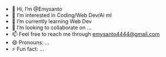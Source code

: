 - 👋 Hi, I’m @Emysanto
- 👀 I’m interested in Coding/Web Dev/Ai ml
- 🌱 I’m currently learning Web Dev
- 💞️ I’m looking to collaborate on ...
- 📫 Feel free to reach me through emysanto4444@gmail.com
- 😄 Pronouns: ...
- ⚡ Fun fact: ...

<!---
Emysanto/Emysanto is a ✨ special ✨ repository because its `README.md` (this file) appears on your GitHub profile.
You can click the Preview link to take a look at your changes.
--->
